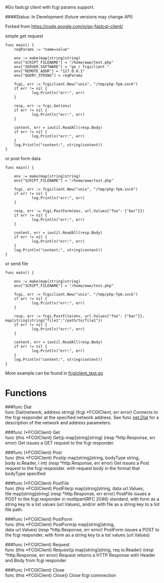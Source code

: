 #Go fastcgi client with fcgi params support.

####Status: In Development (future versions may change API)

Forked from https://code.google.com/p/go-fastcgi-client/

simple get request

    func main() {
        reqParams := "name=value"

        env := make(map[string]string)
        env["SCRIPT_FILENAME"] = "/home/www/test.php"
        env["SERVER_SOFTWARE"] = "go / fcgiclient "
        env["REMOTE_ADDR"] = "127.0.0.1"
        env["QUERY_STRING"] = reqParams

        fcgi, err := fcgiclient.New("unix", "/tmp/php-fpm.sock")
        if err != nil {
                log.Println("err:", err)
        }

        resp, err := fcgi.Get(env)
        if err != nil {
                log.Println("err:", err)
        }
        
        content, err = ioutil.ReadAll(resp.Body)
        if err != nil {
                log.Println("err:", err)
        }
        log.Println("content:", string(content))
    }

or post form data
    
    func main() {

        env := make(map[string]string)
        env["SCRIPT_FILENAME"] = "/home/www/test.php"

        fcgi, err := fcgiclient.New("unix", "/tmp/php-fpm.sock")
        if err != nil {
                log.Println("err:", err)
        }

        resp, err := fcgi.PostForm(env, url.Values{"foo": {"bar"}})
        if err != nil {
                log.Println("err:", err)
        }
    
        content, err = ioutil.ReadAll(resp.Body)
        if err != nil {
                log.Println("err:", err)
        }
        log.Println("content:", string(content))
    }

or send file

    func main() {

        env := make(map[string]string)
        env["SCRIPT_FILENAME"] = "/home/www/test.php"

        fcgi, err := fcgiclient.New("unix", "/tmp/php-fpm.sock")
        if err != nil {
                log.Println("err:", err)
        }

        resp, err := fcgi.PostFile(env, url.Values{"foo": {"bar"}}, map[string]string{"file1":"/path/to/file1"})
        if err != nil {
                log.Println("err:", err)
        }

        content, err = ioutil.ReadAll(resp.Body)
        if err != nil {
                log.Println("err:", err)
        }
        log.Println("content:", string(content))
    }

More example can be found in [fcgiclient_test.go](./src/fcgiclient_test.go)


# Functions

###func Dial         
    func Dial(network, address string) (fcgi *FCGIClient, err error)
Connects to the fcgi responder at the specified network address. See func [net.Dial](http://golang.org/pkg/net/#Dial) for a description of the network and address parameters.

###func (*FCGIClient) Get         
    func (this *FCGIClient) Get(p map[string]string) (resp *http.Response, err error)
Get issues a GET request to the fcgi responder.

###func (*FCGIClient) Post         
    func (this *FCGIClient) Post(p map[string]string, bodyType string,         
                                 body io.Reader, l int) (resp *http.Response, err error)
Get issues a Post request to the fcgi responder. with request body in the format that bodyType specified

###func (*FCGIClient) PostFile         
    func (this *FCGIClient) PostFile(p map[string]string, data url.Values,         
                                     file map[string]string) (resp *http.Response, err error)
PostFile issues a POST to the fcgi responder in multipart(RFC 2046) standard, with form as a string key to a list values (url.Values), and/or with file as a string key to a list file path.

###func (*FCGIClient) PostForm         
    func (this *FCGIClient) PostForm(p map[string]string,        
                                     data url.Values) (resp *http.Response, err error)
PostForm issues a POST to the fcgi responder, with form as a string key to a list values (url.Values)

###func (*FCGIClient) Request         
    func (this *FCGIClient) Request(p map[string]string, 
                                         req io.Reader) (resp *http.Response, err error)
Request returns a HTTP Response with Header and Body from fcgi responder

###func (*FCGIClient) Close         
    func (this *FCGIClient) Close()
Close fcgi connnection

